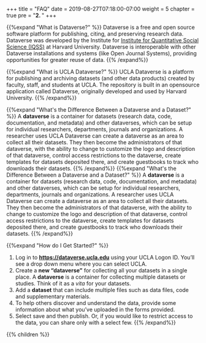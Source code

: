 +++
title = "FAQ"
date = 2019-08-27T07:18:00-07:00
weight = 5
chapter = true
pre = "<b>2. </b>"
+++

{{%expand "What is Dataverse?" %}} Dataverse is a free and open source software platform for publishing, citing, and preserving research data. Dataverse was developed by the Institute for [Institute for Quantitative Social Science (IQSS)](https://www.iq.harvard.edu/) at Harvard University. Dataverse is interoperable with other Dataverse installations and systems (like Open Journal Systems), providing opportunities for greater reuse of data. {{% /expand%}}

{{%expand "What is UCLA Dataverse?" %}} UCLA Dataverse is a platform for publishing and archiving datasets (and other data products) created by faculty, staff, and students at UCLA.  The repository is built in an open­source application called Dataverse, originally developed and used by Harvard University. {{% /expand%}}

{{%expand "What's the Difference Between a Dataverse and a Dataset?" %}} A **dataverse** is a container for datasets (research data, code, documentation, and metadata) and other dataverses, which can be setup for individual researchers, departments, journals and organizations. A researcher uses UCLA Dataverse can create a dataverse as an area to collect all their datasets. They then become the administrators of that dataverse, with the ability to change to customize the logo and description of that dataverse, control access restrictions to the dataverse, create templates for datasets deposited there, and create guestbooks to track who downloads their datasets. {{% /expand%}}
{{%expand "What's the Difference Between a Dataverse and a Dataset?" %}} A **dataverse** is a container for datasets (research data, code, documentation, and metadata) and other dataverses, which can be setup for individual researchers, departments, journals and organizations. A researcher uses UCLA Dataverse can create a dataverse as an area to collect all their datasets. They then become the administrators of that dataverse, with the ability to change to customize the logo and description of that dataverse, control access restrictions to the dataverse, create templates for datasets deposited there, and create guestbooks to track who downloads their datasets. {{% /expand%}}

{{%expand "How do I Get Started?" %}}
1. Log in to **<https://dataverse.ucla.edu>** using your UCLA Logon ID. You’ll see a drop down menu where you can select UCLA.
1. Create a **new “dataverse”** for collecting all your datasets in a single place. A **dataverse** is a container for collecting multiple datasets or studies. Think of it as a *vita* for your datasets.
1. Add a **dataset** that can include multiple files such as data files, code and supplementary materials.
1. To help others discover and understand the data, provide some information about what you’ve uploaded in the forms provided.
1. Select save and then publish. Or, if you would like to restrict access to the data, you can share only with a select few.
{{% /expand%}}


{{% children %}}
